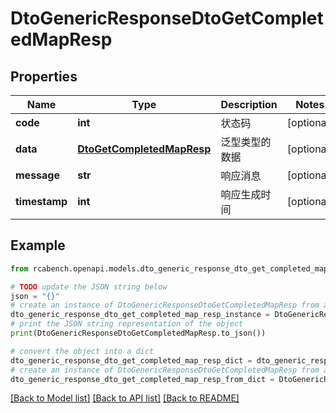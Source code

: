 # DtoGenericResponseDtoGetCompletedMapResp


## Properties

Name | Type | Description | Notes
------------ | ------------- | ------------- | -------------
**code** | **int** | 状态码 | [optional] 
**data** | [**DtoGetCompletedMapResp**](DtoGetCompletedMapResp.md) | 泛型类型的数据 | [optional] 
**message** | **str** | 响应消息 | [optional] 
**timestamp** | **int** | 响应生成时间 | [optional] 

## Example

```python
from rcabench.openapi.models.dto_generic_response_dto_get_completed_map_resp import DtoGenericResponseDtoGetCompletedMapResp

# TODO update the JSON string below
json = "{}"
# create an instance of DtoGenericResponseDtoGetCompletedMapResp from a JSON string
dto_generic_response_dto_get_completed_map_resp_instance = DtoGenericResponseDtoGetCompletedMapResp.from_json(json)
# print the JSON string representation of the object
print(DtoGenericResponseDtoGetCompletedMapResp.to_json())

# convert the object into a dict
dto_generic_response_dto_get_completed_map_resp_dict = dto_generic_response_dto_get_completed_map_resp_instance.to_dict()
# create an instance of DtoGenericResponseDtoGetCompletedMapResp from a dict
dto_generic_response_dto_get_completed_map_resp_from_dict = DtoGenericResponseDtoGetCompletedMapResp.from_dict(dto_generic_response_dto_get_completed_map_resp_dict)
```
[[Back to Model list]](../README.md#documentation-for-models) [[Back to API list]](../README.md#documentation-for-api-endpoints) [[Back to README]](../README.md)


